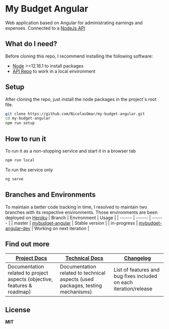 # My Budget Angular
Web application based on Angular for administrating earnings and expenses. Connected to a [NodeJs API](https://github.com/NicolasOmar/my-budget-api)

## What do I need?
Before cloning this repo, I recommend installing the following software:
- [Node](https://nodejs.org/en/download/) >=12.16.1 to install packages
- [API Repo](https://github.com/NicolasOmar/my-budget-api) to work in a local environment

## Setup
After cloning the repo, just install the node packages in the project´s root file.
```sh
git clone https://github.com/NicolasOmar/my-budget-angular.git
cd my-budget-angular
npm run setup
```

## How to run it
To run it as a non-stopping service and start it in a browser tab
```sh
npm run local
```
To run the service only
```sh
ng serve
```

## Branches and Environments
To maintain a better code tracking in time, I resolved to maintain two branches with its respective environments.
Those environments are been deployed on [Heroku](https://www.heroku.com/)
| Branch | Environment | Usage |
| ------ | ------ | ------ |
| master | [mybudget-angular](https://mybudget-angular.herokuapp.com/) | Stable version |
| in-progress | [mybudget-angular-dev](https://mybudget-angular-dev.herokuapp.com/) | Working on next iteration |

## Find out more
| [Project Docs](https://github.com/NicolasOmar/my-budget-api/wiki/Project-documentation) | [Technical Docs](https://github.com/NicolasOmar/my-budget-api/wiki/Technical-documentation) | [Changelog](https://github.com/NicolasOmar/my-budget-angular/blob/master/CHANGELOG.md) |
| ----- | ----- | ----- |
| Documentation related to project aspects (objective, features & roadmap) | Documentation related to technical aspects (used packages, testing mechanisms) | List of features and bug fixes included on each iteration/release |

## License
**MIT**